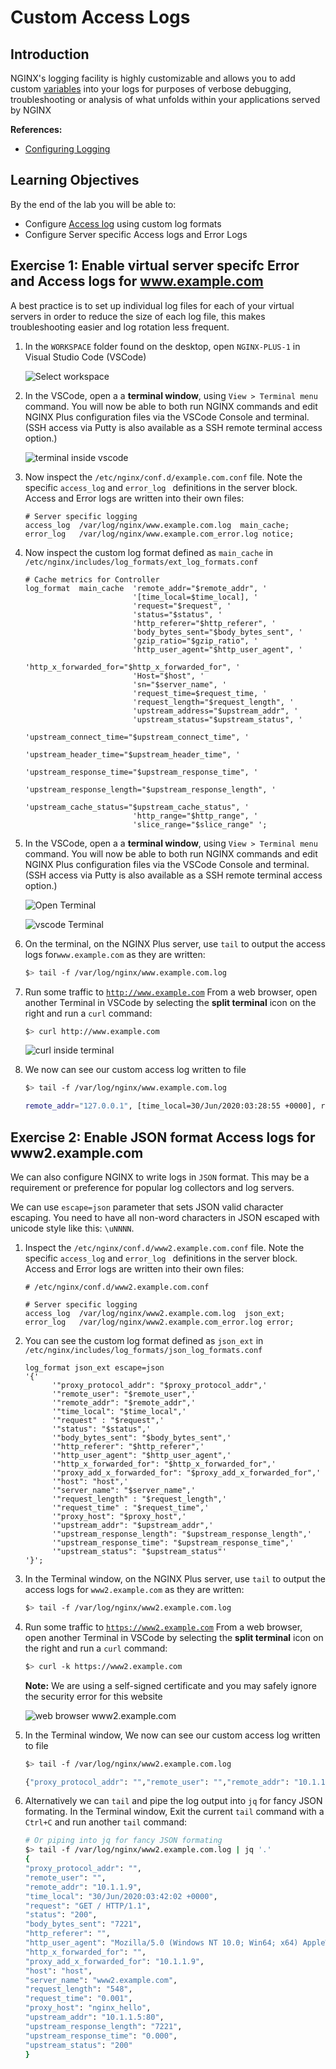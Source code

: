 # Custom Access Logs

## Introduction

NGINX's logging facility is highly customizable and allows you to add custom
[variables](http://nginx.org/en/docs/varindex.html) into your logs for purposes
of verbose debugging, troubleshooting or analysis of what unfolds within your
applications served by NGINX

**References:** 

 * [Configuring Logging](https://docs.nginx.com/nginx/admin-guide/monitoring/logging)

## Learning Objectives 

By the end of the lab you will be able to: 

 * Configure [Access log](http://nginx.org/en/docs/http/ngx_http_log_module.html#access_log) using custom log formats
 * Configure Server specific Access logs and Error Logs

## Exercise 1: Enable virtual server specifc Error and Access logs for www.example.com

A best practice is to set up individual log files for each of your virtual
servers in order to reduce the size of each log file, this makes troubleshooting
easier and log rotation less frequent.


1. In the `WORKSPACE` folder found on the desktop, open `NGINX-PLUS-1` in Visual
   Studio Code (VSCode)

   ![Select workspace](media/2020-06-29_15-55.png)

2. In the VSCode, open a a **terminal window**, using `View > Terminal menu`
   command. You will now be able to both run NGINX commands and edit NGINX Plus
   configuration files via the VSCode Console and terminal. (SSH access via
   Putty is also available as a SSH remote terminal access option.)

   ![terminal inside vscode](media/2020-06-29_16-02_1.png)

3. Now inspect the `/etc/nginx/conf.d/example.com.conf` file. Note the specific
   `access_log` and `error_log ` definitions in the server block. Access and
   Error logs are written into their own files:

   ```nginx
   # Server specific logging
   access_log  /var/log/nginx/www.example.com.log  main_cache; 
   error_log   /var/log/nginx/www.example.com_error.log notice; 
   ```

4. Now inspect the custom log format defined as `main_cache` in
   `/etc/nginx/includes/log_formats/ext_log_formats.conf`

   ```nginx
   # Cache metrics for Controller
   log_format  main_cache  'remote_addr="$remote_addr", '
                           '[time_local=$time_local], '
                           'request="$request", '
                           'status="$status", '
                           'http_referer="$http_referer", '
                           'body_bytes_sent="$body_bytes_sent", '
                           'gzip_ratio="$gzip_ratio", '
                           'http_user_agent="$http_user_agent", '
                           'http_x_forwarded_for="$http_x_forwarded_for", '
                           'Host="$host", '
                           'sn="$server_name", '
                           'request_time=$request_time, '
                           'request_length="$request_length", '
                           'upstream_address="$upstream_addr", '
                           'upstream_status="$upstream_status", '
                           'upstream_connect_time="$upstream_connect_time", '
                           'upstream_header_time="$upstream_header_time", '
                           'upstream_response_time="$upstream_response_time", '
                           'upstream_response_length="$upstream_response_length", '
                           'upstream_cache_status="$upstream_cache_status", '
                           'http_range="$http_range", '
                           'slice_range="$slice_range" ';
   ```

5. In the VSCode, open a a **terminal window**, using `View > Terminal menu`
   command. You will now be able to both run NGINX commands and edit NGINX Plus
   configuration files via the VSCode Console and terminal. (SSH access via
   Putty is also available as a SSH remote terminal access option.)

   ![Open Terminal](media/2020-06-29_21-25.png)

   ![vscode Terminal](media/2020-06-29_21-26.png)

6. On the terminal, on the NGINX Plus server, use `tail` to output the access
   logs for`www.example.com` as they are written:

   ```bash
   $> tail -f /var/log/nginx/www.example.com.log
   ```

7. Run some traffic to [`http://www.example.com`](http://www.example.com) From a
   web browser, open another Terminal in VSCode by selecting the **split
   terminal** icon on the right and run a `curl` command:

   ```bash 
   $> curl http://www.example.com
   ```

   ![curl inside terminal](media/2020-06-29_21-29.png)

8. We now can see our custom access log written to file

   ```bash
   $> tail -f /var/log/nginx/www.example.com.log

   remote_addr="127.0.0.1", [time_local=30/Jun/2020:03:28:55 +0000], request="GET / HTTP/1.1", status="200", http_referer="-", body_bytes_sent="7221", gzip_ratio="-", http_user_agent="curl/7.58.0", http_x_forwarded_for="-", Host="www.example.com", sn="www.example.com", request_time=0.001, request_length="79", upstream_address="10.1.1.5:80", upstream_status="200", upstream_connect_time="0.000", upstream_header_time="0.000", upstream_response_time="0.000", upstream_response_length="7221", upstream_cache_status="MISS", http_range="-", slice_range="-" 
   ```

## Exercise 2: Enable JSON format Access logs for www2.example.com

   We can also configure NGINX to write logs in `JSON` format. This may be a
   requirement or preference for popular log collectors and log servers.

   We can use `escape=json` parameter that sets JSON valid character escaping.
   You need to have all non-word characters in JSON escaped with unicode style
   like this: `\uNNNN`.


1. Inspect the `/etc/nginx/conf.d/www2.example.com.conf` file. Note the specific
   `access_log` and `error_log ` definitions in the server block. Access and
   Error logs are written into their own files:

   ```nginx
   # /etc/nginx/conf.d/www2.example.com.conf 

   # Server specific logging
   access_log  /var/log/nginx/www2.example.com.log  json_ext; 
   error_log   /var/log/nginx/www2.example.com_error.log error; 
   ```

2. You can see the custom log format defined as `json_ext` in
   `/etc/nginx/includes/log_formats/json_log_formats.conf`

   ```nginx
   log_format json_ext escape=json
   '{'
         '"proxy_protocol_addr": "$proxy_protocol_addr",'
         '"remote_user": "$remote_user",'
         '"remote_addr": "$remote_addr",'
         '"time_local": "$time_local",'
         '"request" : "$request",'
         '"status": "$status",'
         '"body_bytes_sent": "$body_bytes_sent",'
         '"http_referer": "$http_referer",'
         '"http_user_agent": "$http_user_agent",'
         '"http_x_forwarded_for": "$http_x_forwarded_for",'
         '"proxy_add_x_forwarded_for": "$proxy_add_x_forwarded_for",'
         '"host": "host",'
         '"server_name": "$server_name",'
         '"request_length" : "$request_length",'
         '"request_time" : "$request_time",'
         '"proxy_host": "$proxy_host",'
         '"upstream_addr": "$upstream_addr",'
         '"upstream_response_length": "$upstream_response_length",'
         '"upstream_response_time": "$upstream_response_time",'
         '"upstream_status": "$upstream_status"'
   '}';
   ```

3. In the Terminal window, on the NGINX Plus server, use `tail` to output the
   access logs for `www2.example.com` as they are written:

   ```bash
   $> tail -f /var/log/nginx/www2.example.com.log
   ```

4. Run some traffic to [`https://www2.example.com`](http://www.example.com) From
   a web browser, open another Terminal in VSCode by selecting the **split
   terminal** icon on the right and run a `curl` command:

   ```bash 
   $> curl -k https://www2.example.com
   ```

   **Note:** We are using a self-signed certificate and you may safely ignore
   the security error for this website

   ![web browser www2.example.com](media/2020-06-29_21-36.png)

5. In the Terminal window, We now can see our custom access log written to file

   ```bash
   $> tail -f /var/log/nginx/www2.example.com.log

   {"proxy_protocol_addr": "","remote_user": "","remote_addr": "10.1.1.9","time_local": "30/Jun/2020:03:38:20 +0000","request" : "GET / HTTP/1.1","status": "200","body_bytes_sent": "7221","http_referer": "","http_user_agent": "Mozilla/5.0 (Windows NT 10.0; Win64; x64) AppleWebKit/537.36 (KHTML, like Gecko) Chrome/83.0.4103.116 Safari/537.36","http_x_forwarded_for": "","proxy_add_x_forwarded_for": "10.1.1.9","host": "host","server_name": "www2.example.com","request_length" : "548","request_time" : "0.001","proxy_host": "nginx_hello","upstream_addr": "10.1.1.6:80","upstream_response_length": "7221","upstream_response_time": "0.000","upstream_status": "200"}
   ```

6. Alternatively we can `tail` and pipe the log output into `jq` for fancy JSON
   formating. In the Terminal window, Exit the current `tail` command with a
   `Ctrl+C` and run another `tail` command:

   ```bash
   # Or piping into jq for fancy JSON formating 
   $> tail -f /var/log/nginx/www2.example.com.log | jq '.'
   {
   "proxy_protocol_addr": "",
   "remote_user": "",
   "remote_addr": "10.1.1.9",
   "time_local": "30/Jun/2020:03:42:02 +0000",
   "request": "GET / HTTP/1.1",
   "status": "200",
   "body_bytes_sent": "7221",
   "http_referer": "",
   "http_user_agent": "Mozilla/5.0 (Windows NT 10.0; Win64; x64) AppleWebKit/537.36 (KHTML, like Gecko) Chrome/83.0.4103.116 Safari/537.36",
   "http_x_forwarded_for": "",
   "proxy_add_x_forwarded_for": "10.1.1.9",
   "host": "host",
   "server_name": "www2.example.com",
   "request_length": "548",
   "request_time": "0.001",
   "proxy_host": "nginx_hello",
   "upstream_addr": "10.1.1.5:80",
   "upstream_response_length": "7221",
   "upstream_response_time": "0.000",
   "upstream_status": "200"
   }
   ```